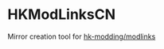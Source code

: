 # HKModLinksCN

Mirror creation tool for [hk-modding/modlinks](https://github.com/hk-modding/modlinks)

